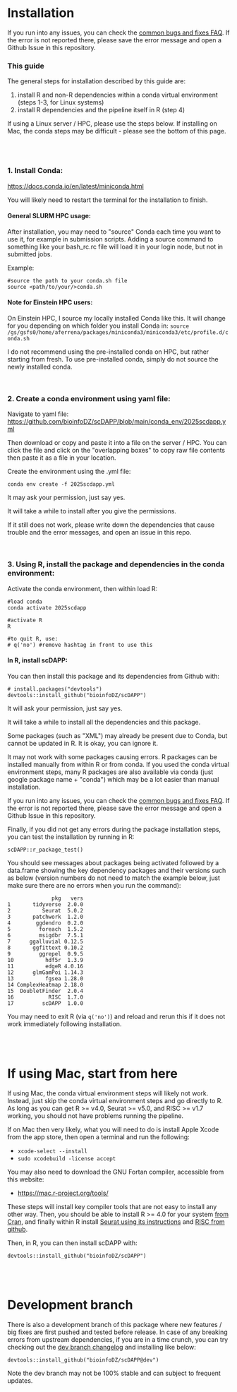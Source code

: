 # Installation

If you run into any issues, you can check the [common bugs and fixes FAQ](https://github.com/bioinfoDZ/scDAPP/blob/main/Documentation/CommonBugs.md). If the error is not reported there, please save the error message and open a Github Issue in this repository.



### This guide

The general steps for installation described by this guide are:
 1. install R and non-R dependencies within a conda virtual environment (steps 1-3, for Linux systems)
 2. install R dependencies and the pipeline itself in R (step 4)



If using a Linux server / HPC, please use the steps below.
If installing on Mac, the conda steps may be difficult - please see the bottom of this page.


<br />
<br />


### 1. Install Conda: 

https://docs.conda.io/en/latest/miniconda.html

You will likely need to restart the terminal for the installation to finish.

#### General SLURM HPC usage:

After installation, you may need to "source" Conda each time you want to use it, for example in submission scripts. Adding a source command to something like your bash_rc.rc file will load it in your login node, but not in submitted jobs.

Example:
```
#source the path to your conda.sh file
source <path/to/your/>conda.sh
```



#### Note for Einstein HPC users:

On Einstein HPC, I source my locally installed Conda like this. It will change for you depending on which folder you install Conda in:
```source /gs/gsfs0/home/aferrena/packages/miniconda3/miniconda3/etc/profile.d/conda.sh```


I do not recommend using the pre-installed conda on HPC, but rather starting from fresh. To use pre-installed conda, simply do not source the newly installed conda.
 




<br />



### 2. Create a conda environment using yaml file:
Navigate to yaml file: https://github.com/bioinfoDZ/scDAPP/blob/main/conda_env/2025scdapp.yml

Then download or copy and paste it into a file on the server / HPC. You can click the file and click on the "overlapping boxes" to copy raw file contents then paste it as a file in your location.


Create the environment using the .yml file:
```
conda env create -f 2025scdapp.yml 
```


It may ask your permission, just say yes.

It will take a while to install after you give the permissions.

If it still does not work, please write down the dependencies that cause trouble and the error messages, and open an issue in this repo.


<br />

### 3. Using R, install the package and dependencies in the conda environment:



Activate the conda environment, then within load R:
```
#load conda
conda activate 2025scdapp

#activate R
R

#to quit R, use: 
# q('no') #remove hashtag in front to use this
```


####  In R, install scDAPP:


You can then install this package and its dependencies from Github with:

```
# install.packages("devtools")
devtools::install_github("bioinfoDZ/scDAPP")
```

It will ask your permission, just say yes.

It will take a while to install all the dependencies and this package.

Some packages (such as "XML") may already be present due to Conda, but cannot be updated in R. It is okay, you can ignore it.

It may not work with some packages causing errors. R packages can be installed manually from within R or from conda. If you used the conda virtual environment steps, many R packages are also available via conda (just google package name + "conda") which may be a lot easier than manual installation.

If you run into any issues, you can check the [common bugs and fixes FAQ](https://github.com/bioinfoDZ/scDAPP/blob/main/Documentation/CommonBugs.md). If the error is not reported there, please save the error message and open a Github Issue in this repository.



Finally, if you did not get any errors during the package installation steps, you can test the installation by running in R:

```
scDAPP::r_package_test()
```

You should see messages about packages being activated followed by a data.frame showing the key dependency packages and their versions such as below (version numbers do not need to match the example below, just make sure there are no errors when you run the command):
```
              pkg   vers
1       tidyverse  2.0.0
2          Seurat  5.0.2
3       patchwork  1.2.0
4        ggdendro  0.2.0
5         foreach  1.5.2
6         msigdbr  7.5.1
7      ggalluvial 0.12.5
8       ggfittext 0.10.2
9         ggrepel  0.9.5
10          hdf5r  1.3.9
11          edgeR 4.0.16
12      glmGamPoi 1.14.3
13          fgsea 1.28.0
14 ComplexHeatmap 2.18.0
15  DoubletFinder  2.0.4
16           RISC  1.7.0
17         scDAPP  1.0.0
```

You may need to exit R (via `q('no')`) and reload and rerun this if it does not work immediately following installation.


<br />
<br />



# If using Mac, start from here

If using Mac, the conda virtual environment steps will likely not work. Instead, just skip the conda virtual environment steps and go directly to R. As long as you can get R >= v4.0, Seurat >= v5.0, and RISC >= v1.7 working, you should not have problems running the pipeline.

If on Mac then very likely, what you will need to do is install Apple Xcode from the app store, then open a terminal and run the following:
- `xcode-select --install`
- `sudo xcodebuild -license accept`

You may also need to download the GNU Fortan compiler, accessible from this website: 
- https://mac.r-project.org/tools/

These steps will install key compiler tools that are not easy to install any other way. Then, you should be able to install R >= 4.0 for your system [from Cran](https://cran.r-project.org/), and finally within R install [Seurat using its instructions](https://satijalab.org/seurat/articles/install.html) and [RISC from github](https://github.com/bioinfoDZ/RISC).


Then, in R, you can then install scDAPP with:

```
devtools::install_github("bioinfoDZ/scDAPP")
```

<br />
<br />


# Development branch

There is also a development branch of this package where new features / big fixes are first pushed and tested before release. 
In case of any breaking errors from upstream dependencies, if you are in a time crunch, you can try checking out the [dev branch changelog](https://github.com/bioinfoDZ/scDAPP/blob/dev/Documentation/Changelog.md) and installing like below:

```
devtools::install_github("bioinfoDZ/scDAPP@dev")
```

Note the dev branch may not be 100% stable and can subject to frequent updates.




